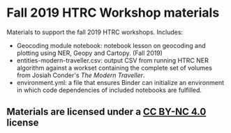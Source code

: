 

# Fall 2019 HTRC Workshop materials
Materials to support the fall 2019 HTRC workshops. Includes:
* Geocoding module notebook: notebook lesson on geocoding and plotting using NER, Geopy and Cartopy. (Fall 2019)
* entities-modern-traveller.csv: output CSV from running HTRC NER algorithm against a workset containing the complete set of volumes from Josiah Conder's _The Modern Traveller_.
* environment.yml: a file that ensures Binder can initialize an environment in which code dependencies of included notebooks are fulfilled.

## Materials are licensed under a [CC BY-NC 4.0](https://creativecommons.org/licenses/by-nc/4.0/) license
